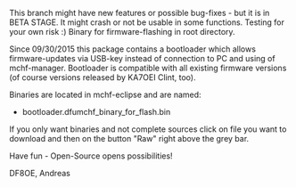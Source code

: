 This branch might have new features or possible bug-fixes - but it is in BETA STAGE. It might crash or not be usable in some functions. Testing for your own risk :) Binary for firmware-flashing in root directory.

Since 09/30/2015 this package contains a bootloader which allows firmware-updates via USB-key instead of connection to PC and using of mchf-manager. Bootloader is compatible with all existing firmware versions (of course versions released by KA7OEI Clint, too).

Binaries are located in mchf-eclipse and are named:
- bootloader.dfumchf_binary_for_flash.bin
 
If you only want binaries and not complete sources click on file you want to download and then on the button "Raw" right above the grey bar.


Have fun - Open-Source opens possibilities!

DF8OE, Andreas
